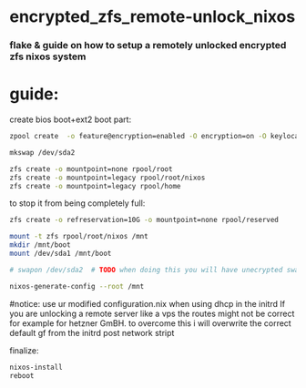# encrypted_zfs_remote-unlock_nixos
### flake &amp; guide on how to setup a remotely unlocked encrypted zfs nixos system



# guide:

create bios boot+ext2 boot part:
```bash
zpool create  -o feature@encryption=enabled -O encryption=on -O keylocation=prompt -O keyformat=passphrase -O mountpoint=none -O compression=lz4 -O xattr=sa -O acltype=posixacl -o ashift=12 -R /mnt rpool /dev/sda3 -f

mkswap /dev/sda2

zfs create -o mountpoint=none rpool/root
zfs create -o mountpoint=legacy rpool/root/nixos
zfs create -o mountpoint=legacy rpool/home
```

to stop it from being completely full:
```bash
zfs create -o refreservation=10G -o mountpoint=none rpool/reserved
```
```bash
mount -t zfs rpool/root/nixos /mnt
mkdir /mnt/boot
mount /dev/sda1 /mnt/boot

# swapon /dev/sda2  # TODO when doing this you will have unecrypted swap -> leak ram. TODO swap in zfs
```

```bash
nixos-generate-config --root /mnt
```


#notice:
use ur modified configuration.nix
when using dhcp in the initrd If you are unlocking a remote server like a vps the routes might not be correct for example for hetzner GmBH.
to overcome this i will overwrite the correct default gf from the initrd post network stript

finalize:
```bash
nixos-install
reboot
```


